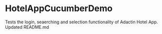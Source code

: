 # HotelAppCucumberDemo
Tests the login, seaerching and selection functionality of Adactin Hotel App.
Updated README.md

